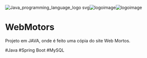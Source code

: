 
![Java_programming_language_logo svg](https://github.com/VictorReami/WebMotors/assets/77130926/c3e372f8-063d-43e5-8750-0e36da97657a)![logoimage](https://github.com/VictorReami/WebMotors/assets/77130926/e4aa4a5d-4c38-4000-82d8-08531b0da505)![logoimage](https://github.com/VictorReami/WebMotors/assets/77130926/c71e35a8-b1a8-4876-875f-2afad90ccea3)





# WebMotors
Projeto em JAVA, onde é feito uma cópia do site Web Mortos.


#Java
#Spring Boot
#MySQL
